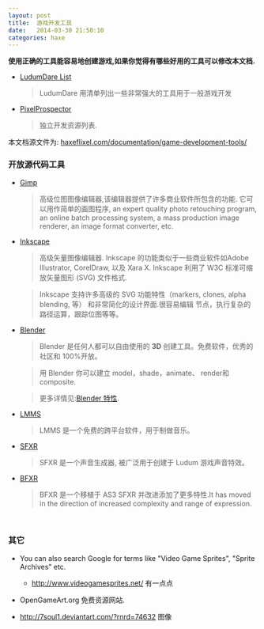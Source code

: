 ```yaml
---
layout: post
title:  游戏开发工具
date:   2014-03-30 21:50:10
categories: haxe
---
```



 **使用正确的工具能容易地创建游戏,如果你觉得有哪些好用的工具可以修改本文档.**

 * [LudumDare List](http://www.ludumdare.com/compo/tools/)

	> LudumDare 用清单列出一些非常强大的工具用于一般游戏开发 

 * [PixelProspector](http://www.pixelprospector.com/indie-resources/)

	> 独立开发资源列表.



本文档源文件为: [haxeflixel.com/documentation/game-development-tools/](http://haxeflixel.com/documentation/game-development-tools/)


<!-- more -->

### 开放源代码工具

 * [Gimp](http://www.gimp.org/)

	> 高级位图图像编辑器,该编辑器提供了许多商业软件所包含的功能. 它可以用作简单的画图程序, 
	> an expert quality photo retouching program, an online batch processing system, a mass production image renderer, an image format converter, etc.


 * [Inkscape](http://www.inkscape.org/)

	> 高级矢量图像编辑器. Inkscape 的功能类似于一些商业软件如Adobe Illustrator, CorelDraw, 以及 Xara X. Inkscape 利用了 W3C 标准可缩放矢量图形 (SVG) 文件格式.

	> Inkscape 支持许多高级的 SVG 功能特性（markers, clones, alpha blending, 等） 和非常简化的设计界面.很容易编辑 节点，执行复杂的路径运算，跟踪位图等等。

 * [Blender](http://www.blender.org/)

	> Blender 是任何人都可以自由使用的 **3D** 创建工具。免费软件，优秀的社区和 100%开放。
 
	> 用 Blender 你可以建立 model，shade，animate、 render和composite.

	> 更多详情见:[Blender 特性](http://www.blender.org/features-gallery/features/).

 * [LMMS](http://lmms.sourceforge.net/)

	> LMMS 是一个免费的跨平台软件，用于制做音乐。

 * [SFXR](http://www.drpetter.se/project_sfxr.html)

	> SFXR 是一个声音生成器, 被广泛用于创建于 Ludum 游戏声音特效。

 * [BFXR](http://www.bfxr.net/)
 
	> BFXR 是一个移植于 AS3 SFXR 并改进添加了更多特性.It has moved in the direction of increased complexity and range of expression.

<br />


### 其它

 * You can also search Google for terms like "Video Game Sprites", "Sprite Archives" etc.
	
	- http://www.videogamesprites.net/ 有一点点

 * OpenGameArt.org 免费资源网站.

 * http://7soul1.deviantart.com/?rnrd=74632 图像

<br />